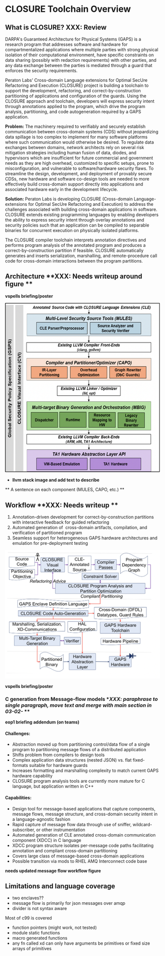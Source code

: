 # CLOSURE Toolchain Overview

## What is CLOSURE? **XXX: Review**

DARPA's Guaranteed Architecture for Physical Systems (GAPS) is a research program 
that addresses software and hardware for compartmentalized applications where
multiple parties with strong physical isolation of their computational
environment, have specific constraints on data sharing (possibly with redaction
requirements) with other parties, and any data exchange between the parties is
mediated through a guard that enforces the security requirements.

Peraton Labs' Cross-domain Language extensions for Optimal SecUre Refactoring
and Execution (CLOSURE) project is building a toolchain to support the
development, refactoring, and correct-by-construction partitioning of
applications and configuration of the guards. Using the CLOSURE approach and
toolchain, developers will express security intent through annotations applied
to the program, which drive the program analysis, partitioning, and code
autogeneration required by a GAPS application.

**Problem:** The machinery required to verifiably and securely establish
communication between cross-domain systems (CDS) without jeopardizing data
spillage is too complex to implement for many software platforms where such
communication would otherwise be desired. To regulate data exchanges between
domains, network architects rely on several risk mitigation strategies
including human fusion of data, diodes, and hypervisors which are insufficient
for future commercial and government needs as they are high overhead,
customized to specific setups, prone to misconfiguration, and vulnerable to
software/hardware security flaws. To streamline the design, development, and
deployment of provably secure CDSs, new hardware and software co-design tools
are needed to more effectively build cross-domain support directly into
applications and associated hardware early in the development lifecycle.

**Solution:** Peraton Labs is developing CLOSURE (Cross-domain
Language-extensions for Optimal SecUre Refactoring and Execution) to address
the challenges associated with building cross-domain applications in software.
CLOSURE extends existing programming languages by enabling developers the
ability to express security intent through overlay annotations and security
policies such that an application can be compiled to separable binaries for
concurrent execution on physically isolated platforms.

The CLOSURE compiler toolchain interprets annotation directives and performs
program analysis of the annotated program and produces a correct-by-construction 
partition if feasible. CLOSURE automatically generates and inserts serialization,
marshalling, and remote-procedure call code for cross-domain interactions
between the program partitions.

## Architecture **XXX: Needs writeup around figure **

**vspells briefing/poster**

![arch](docs/C/images/arch.png)

- **llvm stack image and add text to describe**

** A sentence on each component (MULES, CAPO, etc.) **

## Workflow **XXX: Needs writeup **

1. Annotation-driven development for correct-by-construction partitions with interactive feedback for guided refactoring
2. Automated generation of ​
cross-domain artifacts, compilation, and verification of partitioned program
3. Seamless support for heterogeneous GAPS hardware architectures and emulation for pre-deployment testing​​

![workflow](docs/C/images/workflow.png)

**vspells briefing/poster**

### C generation from Message-flow models **XXX: paraphrase to single paragraph, move text and merge with main section in 03-02-* **

**eop1 briefing addendum (on teams)**

#### Challenges:​

- Abstraction moved up from partitioning control/data flow of a single program to partitioning message flows of a distributed application​
- Shifts problem from compilers to design tools​
- Complex application data structures (nested JSON) vs. flat fixed-formats suitable for hardware guards​
- Increases formatting and marshalling complexity to match current GAPS hardware capability​
- CLOSURE program analysis tools are currently more mature for C language, but application written in C++​

#### Capabilities:​

- Design tool for message-based applications that capture components, message flows, message structure, and cross-domain security intent in a language-agnostic fashion​
- Rapid capture of message flow data through use of sniffer, wildcard-subscriber, or other instrumentation​
- Automated generation of CLE annotated cross-domain communication component (XDCC) in C language ​
- XDCC program structure isolates per-message code paths facilitating annotation and compliant cross-domain partitioning​
- Covers large class of message-based cross-domain applications​
- Possible transition via mods to RHEL AMQ Interconnect code base

**needs updated message flow workflow figure** 

## Limitations and language coverage

- two enclaves??
- message flow is primarily for json messages over amqp
- divider is not syntax aware

Most of c99 is covered 
- function pointers (might work, not tested) 
- module static functions
- macro generated functions
- any fn called xd can only have arguments be primitives or fixed size arrays of primitives
